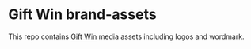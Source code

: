# Gift Win brand-assets
This repo contains [Gift Win](http://gift.win) media assets including logos and wordmark.
